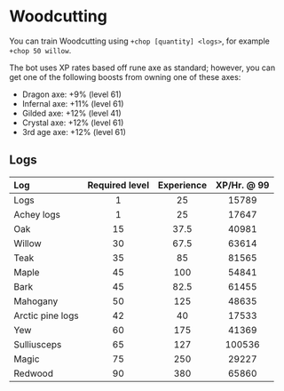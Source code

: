 # Woodcutting

You can train Woodcutting using `+chop [quantity] <logs>`, for example `+chop 50 willow`.

The bot uses XP rates based off rune axe as standard; however, you can get one of the following boosts from owning one of these axes:

* Dragon axe: +9% \(level 61\)
* Infernal axe: +11% \(level 61\)
* Gilded axe: +12% \(level 41\)
* Crystal axe: +12% \(level 61\)
* 3rd age axe: +12% \(level 61\)

## Logs

| **Log** | **Required level** | Experience | XP/Hr. @ 99 |
| :--- | :---: | :---: | :---: |
| Logs | 1 | 25 | 15789 |
| Achey logs | 1 | 25 | 17647 |
| Oak | 15 | 37.5 | 40981 |
| Willow | 30 | 67.5 | 63614 |
| Teak | 35 | 85 | 81565 |
| Maple | 45 | 100 | 54841 |
| Bark | 45 | 82.5 | 61455 |
| Mahogany | 50 | 125 | 48635 |
| Arctic pine logs | 42 | 40 | 17533 |
| Yew | 60 | 175 | 41369 |
| Sulliusceps | 65 | 127 | 100536 |
| Magic | 75 | 250 | 29227 |
| Redwood | 90 | 380 | 65860 |

